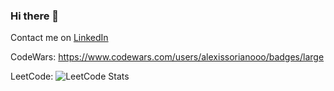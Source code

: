 ### Hi there 👋

Contact me on <a href="https://www.linkedin.com/in/alexissorianooo/"> LinkedIn </a>

CodeWars:
https://www.codewars.com/users/alexissorianooo/badges/large

LeetCode:
![LeetCode Stats](https://leetcard.jacoblin.cool/alexissorianooo?theme=unicorn&font=Inter)
<!--
**alexissorianooo/alexissorianooo** is a ✨ _special_ ✨ repository because its `README.md` (this file) appears on your GitHub profile.

Here are some ideas to get you started:

- 🔭 I’m currently working on ...
- 🌱 I’m currently learning ...
- 👯 I’m looking to collaborate on ...
- 🤔 I’m looking for help with ...
- 💬 Ask me about ...
- 📫 How to reach me: ...
- 😄 Pronouns: ...
- ⚡ Fun fact: ...
-->
